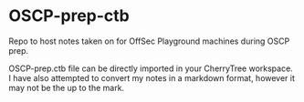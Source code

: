 # OSCP-prep-ctb
Repo to host notes taken on for OffSec Playground machines during OSCP prep.

OSCP-prep.ctb file can be directly imported in your CherryTree workspace. I have also attempted to convert my notes in a markdown format, however it may not be the up to the mark. 
